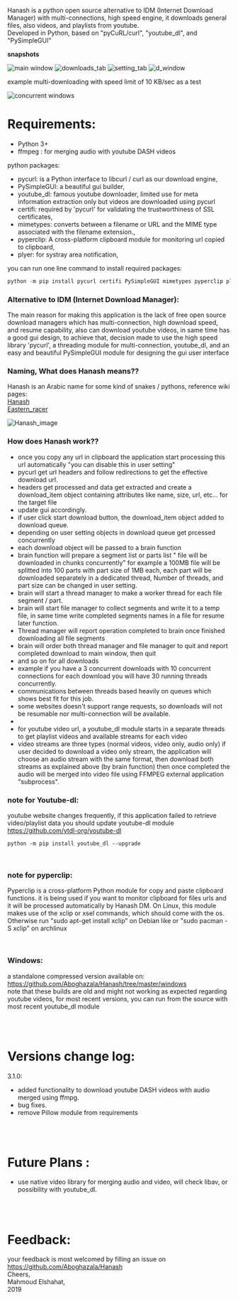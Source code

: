 Hanash is a python open source alternative to IDM (Internet Download Manager) 
with multi-connections, high speed engine, 
it downloads general files, also videos, and playlists from youtube. <br>
Developed in Python, based on "pyCuRL/curl", "youtube_dl", and "PySimpleGUI"


**snapshots**

![main window](https://github.com/Aboghazala/Hanash/blob/master/images/main.PNG)
![downloads_tab](https://github.com/Aboghazala/Hanash/blob/master/images/downloads.PNG)
![setting_tab](https://github.com/Aboghazala/Hanash/blob/master/images/setting.PNG)
![d_window](https://github.com/Aboghazala/Hanash/blob/master/images/d_window.PNG)

example multi-downloading with speed limit of 10 KB/sec as a test

![concurrent windows](https://github.com/Aboghazala/Hanash/blob/master/images/concurrent_windows.PNG)


# Requirements:

- Python 3+
- ffmpeg : for merging audio with youtube DASH videos

python packages: 
- pycurl: is a Python interface to libcurl / curl as our download engine,
- PySimpleGUI: a beautiful gui builder, 
- youtube_dl: famous youtube downloader, limited use for meta information extraction only but videos are downloaded using pycurl 
- certifi: required by 'pycurl' for validating the trustworthiness of SSL certificates,
- mimetypes: converts between a filename or URL and the MIME type associated with the filename extension.,
- pyperclip: A cross-platform clipboard module for monitoring url copied to clipboard,
- plyer: for systray area notification,


you can run one line command to install required packages:
```python
python -m pip install pycurl certifi PySimpleGUI mimetypes pyperclip plyer youtube_dl
```

### Alternative to IDM (Internet Download Manager):
The main reason for making this application is the lack of free open source download
managers which has multi-connection, high download speed, and resume capability, also can download youtube
videos, in same time has a good gui design, to achieve that, decision made to use the high speed
library 'pycurl', a threading module for multi-connection, youtube_dl, and an easy and beautiful PySimpleGUI 
module for designing the gui user interface


### Naming, What does Hanash means??
Hanash is an Arabic name for some kind of snakes / pythons, reference
wiki pages: <br> [Hanash](https://ar.wikipedia.org/wiki/حنش) <br>
[Eastern_racer](https://en.wikipedia.org/wiki/Eastern_racer)

![Hanash_image](https://upload.wikimedia.org/wikipedia/commons/thumb/f/f4/Coluber_constrictorPCCP20030612-1115B.jpg/220px-Coluber_constrictorPCCP20030612-1115B.jpg)


### How does Hanash work??
- once you copy any url in clipboard the application start processing this url automatically "you can disable this in user setting"
- pycurl get url headers and follow redirections to get the effective download url.
- headers get processed and data get extracted and create a download_item object 
containing attributes like name, size, url, etc... for the target file
- update gui accordingly.
- if user click start download button, the download_item object added to download queue.
- depending on user setting objects in download queue get prcessed concurrently
- each download object will be passed to a brain function
- brain function will prepare a segment list or parts list " file will be downloaded in chunks concurrently" for 
example a 100MB file will be splitted into 100 parts with part size of 1MB each, each part will be downloaded 
separately in a dedicated thread, Number of threads, and part size can be changed in user setting.
- brain will start a thread manager to make a worker thread for each file segment / part.
- brain will start file manager to collect segments and write it to a temp file, in same time write completed 
segments names in a file for resume later function.
- Thread manager will report operation completed to brain once finished downloading all file segments
- brain will order both thread manager and file manager to quit and report completed download to main window, then quit
- and so on for all downloads
- example if you have a 3 concurrent downloads with 10 concurrent connections for each download you will have 30 running threads 
concurrently.
- communications between threads based heavily on queues which shows best fit for this job.
- some websites doesn't support range requests, so downloads will not be resumable nor multi-connection will be available.
- 
- for youtube video url, a youtube_dl module starts in a separate threads to get playlist videos and available streams for each video
- video streams are three types (normal videos, video only, audio only) if user decided to download a video only stream, the application
will choose an audio stream with the same format, then download both streams as explained above (by brain function) then once completed
the audio will be merged into video file using FFMPEG external application "subprocess".  


### note for Youtube-dl: <br>
youtube website changes frequently, if this application failed to retrieve video/playlist data
you should update youtube-dl module https://github.com/ytdl-org/youtube-dl
```
python -m pip install youtube_dl --upgrade
```
<br>

### note for pyperclip: <br>
Pyperclip is a cross-platform Python module for copy and paste clipboard functions. it is being used if you want to monitor clipboard for files urls and it will be processed automatically by Hanash DM.
On Linux, this module makes use of the xclip or xsel commands, which should come with the os. Otherwise run "sudo apt-get install xclip" on Debian like or "sudo pacman -S xclip" on archlinux

<br>

### Windows: <br>
a standalone compressed version available on: https://github.com/Aboghazala/Hanash/tree/master/windows <br>
note that these builds are old and might not working as expected regarding 
youtube videos, for most recent versions, you can run from the source with most recent youtube_dl module


<br><br>

# Versions change log:
3.1.0:
- added functionality to download youtube DASH videos with audio merged using ffmpg.
- bug fixes.
- remove Pillow module from requirements

<br><br>

# Future Plans :
- use native video library for merging audio and video, will check libav, or possibility with youtube_dl.



<br><br>

# Feedback:
your feedback is most welcomed by filling an issue on https://github.com/Aboghazala/Hanash <br>
Cheers, <br>
Mahmoud Elshahat, <br>
2019


